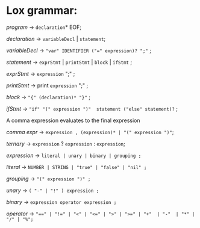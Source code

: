  # Lox grammar: 
 *program*          → `declaration`* EOF;
 
 *declaration*      → `variableDecl` | `statement`;
 
 *variableDecl*     → `"var" IDENTIFIER ("=" expression)? ";"` ;
 
 *statement*        → `exprStmt` | `printStmt` | `block` | `ifStmt` ;
 
 *exprStmt*         → `expression` ";" ;
 
 *printStmt*        → print `expression` ";" ;
 
 *block*            → `"{" (declaration)* "}"` ;
 
 *ifStmt*           → `"if" "(" expression ")"  statement ("else" statement)?` ;
 
 A comma expression evaluates to the final expression
 
 *comma expr*     → `expression , (expression)* | "(" expression ")"`;

 *ternary*        → `expression` ? `expression` : `expression`;

 *expression*     → `literal
                  | unary
                  | binary
                  | grouping ;`

 *literal*        → `NUMBER | STRING | "true" | "false" | "nil" ;`

 *grouping*       → `"(" expression ")" ;`

 *unary*          → `( "-" | "!" ) expression ;`

 *binary*         → `expression operator expression ;`

 *operator*       → `"==" | "!=" | "<" | "<=" | ">" | ">="
                  | "+"  | "-"  | "*" | "/" | "%";`
